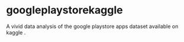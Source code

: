 # googleplaystorekaggle
A vivid data analysis of the google playstore apps dataset available on kaggle . 
